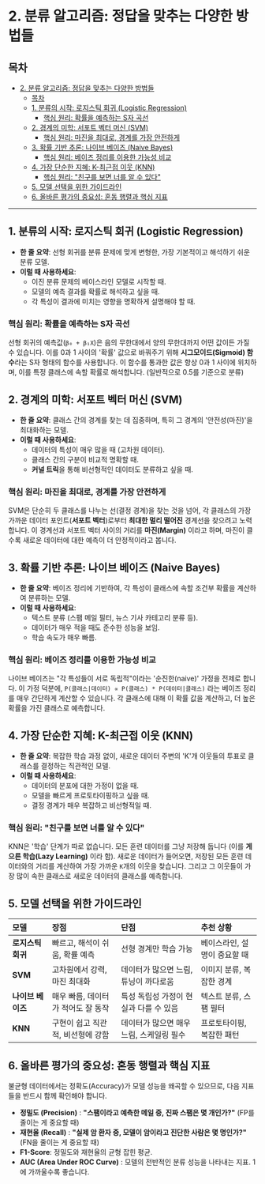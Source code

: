 # 2. 분류 알고리즘: 정답을 맞추는 다양한 방법들

## 목차
- [2. 분류 알고리즘: 정답을 맞추는 다양한 방법들](#2-분류-알고리즘-정답을-맞추는-다양한-방법들)
  - [목차](#목차)
  - [1. 분류의 시작: 로지스틱 회귀 (Logistic Regression)](#1-분류의-시작-로지스틱-회귀-logistic-regression)
    - [핵심 원리: 확률을 예측하는 S자 곡선](#핵심-원리-확률을-예측하는-s자-곡선)
  - [2. 경계의 미학: 서포트 벡터 머신 (SVM)](#2-경계의-미학-서포트-벡터-머신-svm)
    - [핵심 원리: 마진을 최대로, 경계를 가장 안전하게](#핵심-원리-마진을-최대로-경계를-가장-안전하게)
  - [3. 확률 기반 추론: 나이브 베이즈 (Naive Bayes)](#3-확률-기반-추론-나이브-베이즈-naive-bayes)
    - [핵심 원리: 베이즈 정리를 이용한 가능성 비교](#핵심-원리-베이즈-정리를-이용한-가능성-비교)
  - [4. 가장 단순한 지혜: K-최근접 이웃 (KNN)](#4-가장-단순한-지혜-k-최근접-이웃-knn)
    - [핵심 원리: "친구를 보면 너를 알 수 있다"](#핵심-원리-친구를-보면-너를-알-수-있다)
  - [5. 모델 선택을 위한 가이드라인](#5-모델-선택을-위한-가이드라인)
  - [6. 올바른 평가의 중요성: 혼동 행렬과 핵심 지표](#6-올바른-평가의-중요성-혼동-행렬과-핵심-지표)

---

## 1. 분류의 시작: 로지스틱 회귀 (Logistic Regression)

- **한 줄 요약**: 선형 회귀를 분류 문제에 맞게 변형한, 가장 기본적이고 해석하기 쉬운 분류 모델.
- **이럴 때 사용하세요**:
    - 이진 분류 문제의 베이스라인 모델로 시작할 때.
    - 모델의 예측 결과를 확률로 해석하고 싶을 때.
    - 각 특성이 결과에 미치는 영향을 명확하게 설명해야 할 때.

### 핵심 원리: 확률을 예측하는 S자 곡선

선형 회귀의 예측값(`β₀ + β₁X`)은 음의 무한대에서 양의 무한대까지 어떤 값이든 가질 수 있습니다. 이를 0과 1 사이의 '확률' 값으로 바꿔주기 위해 **시그모이드(Sigmoid) 함수**라는 S자 형태의 함수를 사용합니다. 이 함수를 통과한 값은 항상 0과 1 사이에 위치하며, 이를 특정 클래스에 속할 확률로 해석합니다. (일반적으로 0.5를 기준으로 분류)

## 2. 경계의 미학: 서포트 벡터 머신 (SVM)

- **한 줄 요약**: 클래스 간의 경계를 찾는 데 집중하며, 특히 그 경계의 '안전성(마진)'을 최대화하는 모델.
- **이럴 때 사용하세요**:
    - 데이터의 특성이 매우 많을 때 (고차원 데이터).
    - 클래스 간의 구분이 비교적 명확할 때.
    - **커널 트릭**을 통해 비선형적인 데이터도 분류하고 싶을 때.

### 핵심 원리: 마진을 최대로, 경계를 가장 안전하게

SVM은 단순히 두 클래스를 나누는 선(결정 경계)을 찾는 것을 넘어, 각 클래스의 가장 가까운 데이터 포인트(**서포트 벡터**)로부터 **최대한 멀리 떨어진** 경계선을 찾으려고 노력합니다. 이 경계선과 서포트 벡터 사이의 거리를 **마진(Margin)**  이라고 하며, 마진이 클수록 새로운 데이터에 대한 예측이 더 안정적이라고 봅니다.

## 3. 확률 기반 추론: 나이브 베이즈 (Naive Bayes)

- **한 줄 요약**: 베이즈 정리에 기반하여, 각 특성이 클래스에 속할 조건부 확률을 계산하여 분류하는 모델.
- **이럴 때 사용하세요**:
    - 텍스트 분류 (스팸 메일 필터, 뉴스 기사 카테고리 분류 등).
    - 데이터가 매우 적을 때도 준수한 성능을 보임.
    - 학습 속도가 매우 빠름.

### 핵심 원리: 베이즈 정리를 이용한 가능성 비교

나이브 베이즈는 "각 특성들이 서로 독립적"이라는 '순진한(naive)' 가정을 전제로 합니다. 이 가정 덕분에, `P(클래스|데이터) ∝ P(클래스) * P(데이터|클래스)` 라는 베이즈 정리를 매우 간단하게 계산할 수 있습니다. 각 클래스에 대해 이 확률 값을 계산하고, 더 높은 확률을 가진 클래스로 예측합니다.

## 4. 가장 단순한 지혜: K-최근접 이웃 (KNN)

- **한 줄 요약**: 복잡한 학습 과정 없이, 새로운 데이터 주변의 'K'개 이웃들의 투표로 클래스를 결정하는 직관적인 모델.
- **이럴 때 사용하세요**:
    - 데이터의 분포에 대한 가정이 없을 때.
    - 모델을 빠르게 프로토타이핑하고 싶을 때.
    - 결정 경계가 매우 복잡하고 비선형적일 때.

### 핵심 원리: "친구를 보면 너를 알 수 있다"

KNN은 '학습' 단계가 따로 없습니다. 모든 훈련 데이터를 그냥 저장해 둡니다 (이를 **게으른 학습(Lazy Learning)**  이라 함). 새로운 데이터가 들어오면, 저장된 모든 훈련 데이터와의 거리를 계산하여 가장 가까운 `K`개의 이웃을 찾습니다. 그리고 그 이웃들이 가장 많이 속한 클래스로 새로운 데이터의 클래스를 예측합니다.

## 5. 모델 선택을 위한 가이드라인

| 모델 | 장점 | 단점 | 추천 상황 |
| :--- | :--- | :--- | :--- |
| **로지스틱 회귀** | 빠르고, 해석이 쉬움, 확률 예측 | 선형 경계만 학습 가능 | 베이스라인, 설명이 중요할 때 |
| **SVM** | 고차원에서 강력, 마진 최대화 | 데이터가 많으면 느림, 튜닝이 까다로움 | 이미지 분류, 복잡한 경계 |
| **나이브 베이즈** | 매우 빠름, 데이터가 적어도 잘 동작 | 특성 독립성 가정이 현실과 다를 수 있음 | 텍스트 분류, 스팸 필터 |
| **KNN** | 구현이 쉽고 직관적, 비선형에 강함 | 데이터가 많으면 매우 느림, 스케일링 필수 | 프로토타이핑, 복잡한 패턴 |

## 6. 올바른 평가의 중요성: 혼동 행렬과 핵심 지표

불균형 데이터에서는 정확도(Accuracy)가 모델 성능을 왜곡할 수 있으므로, 다음 지표들을 반드시 함께 확인해야 합니다.

- **정밀도 (Precision)** : **"스팸이라고 예측한 메일 중, 진짜 스팸은 몇 개인가?"**  (FP를 줄이는 게 중요할 때)
- **재현율 (Recall)** : **"실제 암 환자 중, 모델이 암이라고 진단한 사람은 몇 명인가?"**  (FN을 줄이는 게 중요할 때)
- **F1-Score**: 정밀도와 재현율의 균형 잡힌 평균.
- **AUC (Area Under ROC Curve)** : 모델의 전반적인 분류 성능을 나타내는 지표. 1에 가까울수록 좋습니다.
